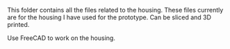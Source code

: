This folder contains all the files related to the housing.
These files currently are for the housing I have used for the prototype.
Can be sliced and 3D printed.

Use FreeCAD to work on the housing.
